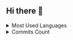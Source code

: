 ## Hi there 👋

<!--
**huanfrancischinelli/huanfrancischinelli** is a ✨ _special_ ✨ repository because its `README.md` (this file) appears on your GitHub profile.

Here are some ideas to get you started:

- 🔭 I’m currently working on ...
- 🌱 I’m currently learning ...
- 👯 I’m looking to collaborate on ...
- 🤔 I’m looking for help with ...
- 💬 Ask me about ...
- 📫 How to reach me: ...
- 😄 Pronouns: ...
- ⚡ Fun fact: ...
-->

<details>
  <summary>Most Used Languages</summary>
  <img alt="Top langs" src="https://github-stats-huanfrancischinelli.vercel.app/api/top-langs/?username=huanfrancischinelli&theme=radical&layout=compact&&langs_count=8&card_width=400&hide_title=true"/>
</details>

<details>
  <summary>Commits Count</summary>
  <img alt="Huan Francischinelli's GitHub stats" src="https://github-stats-huanfrancischinelli.vercel.app/api?username=huanfrancischinelli&theme=radical&hide=contribs,prs,stars,issues&show_icons=true&card_width=400&hide_title=true&hide_rank=true"/>
</details>
